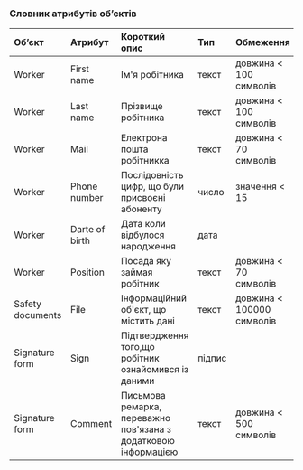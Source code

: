 ### Словник атрибутів об’єктів
|Об’єкт|Атрибут|Короткий опис|Тип|Обмеження|
|:-|:-|:-|:-|:-|
|Worker|First name|Ім'я робітника|текст|довжина < 100 символів|
|Worker|Last name|Прізвище робітника|текст|довжина < 100 символів|
|Worker|Mail|Електрона пошта робітникка|текст|довжина < 70 символів|
|Worker|Phone number|Послідовність цифр, що були присвоєні абоненту|число|значення < 15|
|Worker|Darte of birth|Дата коли відбулося народження|дата||
|Worker|Position|Посада яку займая робітник|текст|довжина < 70 символів|
|Safety documents |File|Інформаційний об'єкт, що містить дані|текст|довжина < 100000 символів|
|Signature form|Sign|Підтвердження того,що робітник ознайомився із даними|підпис||
|Signature form|Comment|Письмова ремарка, переважно пов'язана з додатковою інформацією|текст|довжина < 500 символів|
